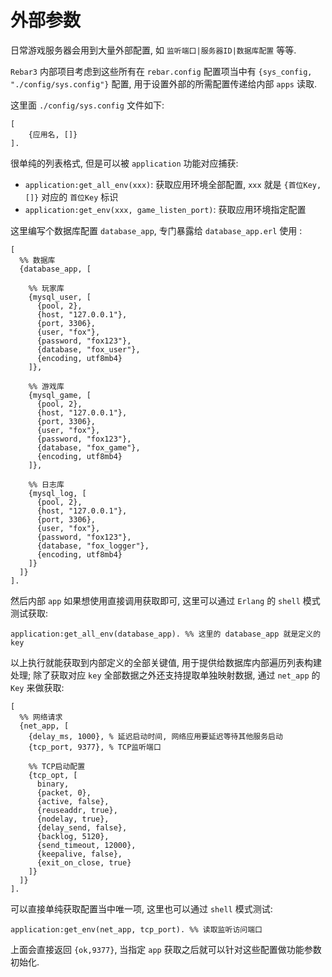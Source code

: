 # 外部参数

日常游戏服务器会用到大量外部配置, 如 `监听端口|服务器ID|数据库配置` 等等.

`Rebar3` 内部项目考虑到这些所有在 `rebar.config` 配置项当中有 `{sys_config, "./config/sys.config"}` 配置,
用于设置外部的所需配置传递给内部 `apps` 读取.

这里面 `./config/sys.config` 文件如下:

```plain
[
    {应用名, []}
].
```

很单纯的列表格式, 但是可以被 `application` 功能对应捕获:

- `application:get_all_env(xxx)`: 获取应用环境全部配置, `xxx` 就是 `{首位Key,[]}` 对应的 `首位Key` 标识
- `application:get_env(xxx, game_listen_port)`: 获取应用环境指定配置

这里编写个数据库配置 `database_app`, 专门暴露给 `database_app.erl` 使用 :

```palin
[
  %% 数据库
  {database_app, [

    %% 玩家库
    {mysql_user, [
      {pool, 2},
      {host, "127.0.0.1"},
      {port, 3306},
      {user, "fox"},
      {password, "fox123"},
      {database, "fox_user"},
      {encoding, utf8mb4}
    ]},

    %% 游戏库
    {mysql_game, [
      {pool, 2},
      {host, "127.0.0.1"},
      {port, 3306},
      {user, "fox"},
      {password, "fox123"},
      {database, "fox_game"},
      {encoding, utf8mb4}
    ]},

    %% 日志库
    {mysql_log, [
      {pool, 2},
      {host, "127.0.0.1"},
      {port, 3306},
      {user, "fox"},
      {password, "fox123"},
      {database, "fox_logger"},
      {encoding, utf8mb4}
    ]}
  ]}
].
```

然后内部 `app` 如果想使用直接调用获取即可, 这里可以通过 `Erlang` 的 `shell` 模式测试获取:

```plain
application:get_all_env(database_app). %% 这里的 database_app 就是定义的key
```

以上执行就能获取到内部定义的全部关键值, 用于提供给数据库内部遍历列表构建处理;
除了获取对应 `key` 全部数据之外还支持提取单独映射数据, 通过 `net_app` 的 `Key` 来做获取:

```plain
[
  %% 网络请求
  {net_app, [
    {delay_ms, 1000}, % 延迟启动时间, 网络应用要延迟等待其他服务启动
    {tcp_port, 9377}, % TCP监听端口

    %% TCP启动配置
    {tcp_opt, [
      binary,
      {packet, 0},
      {active, false},
      {reuseaddr, true},
      {nodelay, true},
      {delay_send, false},
      {backlog, 5120},
      {send_timeout, 12000},
      {keepalive, false},
      {exit_on_close, true}
    ]}
  ]}
].
```

可以直接单纯获取配置当中唯一项, 这里也可以通过 `shell` 模式测试:

```plain
application:get_env(net_app, tcp_port). %% 读取监听访问端口
```

上面会直接返回 `{ok,9377}`, 当指定 `app` 获取之后就可以针对这些配置做功能参数初始化.



